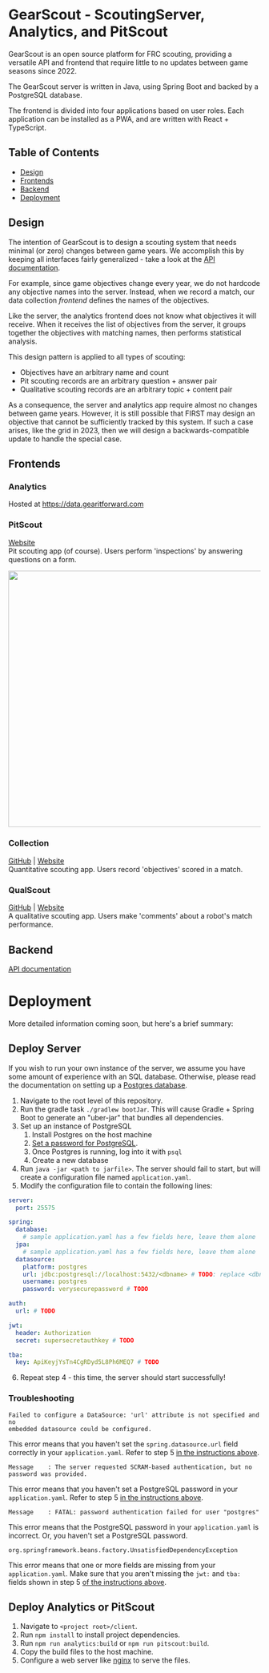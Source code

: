 # GearScout - ScoutingServer, Analytics, and PitScout

GearScout is an open source platform for FRC scouting, providing a versatile API and frontend
that require little to no updates between game seasons since 2022.

The GearScout server is written in Java, using Spring Boot and backed by a PostgreSQL database.

The frontend is divided into four applications based on user roles. Each application can be
installed as a PWA, and are written with React + TypeScript.

## Table of Contents
* [Design](#Design)
* [Frontends](#Frontends)
* [Backend](#Backend)
* [Deployment](#Deployment)


## Design
The intention of GearScout is to design a scouting system that needs minimal
(or zero) changes between game years. We accomplish this by keeping all interfaces
fairly generalized - take a look at the [API documentation](gearscout-api.yaml).

For example, since game objectives change every year, we do not hardcode any objective
names into the server. Instead, when we record a match, our data collection *frontend*
defines the names of the objectives.

Like the server, the analytics frontend does not know what objectives it will receive.
When it receives the list of objectives from the server, it groups together the objectives
with matching names, then performs statistical analysis.

This design pattern is applied to all types of scouting:
* Objectives have an arbitrary name and count
* Pit scouting records are an arbitrary question + answer pair
* Qualitative scouting records are an arbitrary topic + content pair

As a consequence, the server and analytics app require almost no changes between
game years. However, it is still possible that FIRST may design an objective that
cannot be sufficiently tracked by this system. If such a case arises, like the grid
in 2023, then we will design a backwards-compatible update to handle the special case.

## Frontends

### Analytics
Hosted at https://data.gearitforward.com
<img src="https://data.gearitforward.com/Screenshot_GSA.png" alt="" role="presentation"/>

### PitScout
[Website](https://pit.gearitforward.com)\
Pit scouting app (of course). Users perform 'inspections' by answering questions on a form.

<img src="https://pit.gearitforward.com/Screenshot_GSP.png" alt="" role="presentation" height="512"/>

### Collection
[GitHub](https://github.com/Team2338/GearScout2024) | [Website](https://gearitforward.com)\
Quantitative scouting app. Users record 'objectives' scored in a match.


### QualScout
[GitHub](https://github.com/Team2338/QualScout) |
[Website](https://qual.gearitforward.com)\
A qualitative scouting app. Users make 'comments' about a robot's match performance.

## Backend
[API documentation](gearscout-api.yaml)


# Deployment
More detailed information coming soon, but here's a brief summary:

## Deploy Server
If you wish to run your own instance of the server, we assume you have some
amount of experience with an SQL database. Otherwise, please read the documentation
on setting up a [Postgres database](https://www.postgresql.org/).

1. Navigate to the root level of this repository.
2. Run the gradle task `./gradlew bootJar`. This will cause Gradle + Spring Boot
    to generate an "uber-jar" that bundles all dependencies.
3. Set up an instance of PostgreSQL
   1. Install Postgres on the host machine
   2. [Set a password for PostgreSQL].
   2. Once Postgres is running, log into it with `psql`
   3. Create a new database
4. Run `java -jar <path to jarfile>`. The server should fail to start, but will
    create a configuration file named `application.yaml`.
5. Modify the configuration file to contain the following lines:

```yaml
server:
  port: 25575

spring:
  database:
    # sample application.yaml has a few fields here, leave them alone
  jpa:
    # sample application.yaml has a few fields here, leave them alone
  datasource:
    platform: postgres
    url: jdbc:postgresql://localhost:5432/<dbname> # TODO: replace <dbname>
    username: postgres
    password: verysecurepassword # TODO

auth:
  url: # TODO

jwt:
  header: Authorization
  secret: supersecretauthkey # TODO

tba:
  key: ApiKeyjYsTn4CgRDyd5L8Ph6MEQ7 # TODO
```

6. Repeat step 4 - this time, the server should start successfully!

### Troubleshooting

```
Failed to configure a DataSource: 'url' attribute is not specified and no
embedded datasource could be configured.
```

This error means that you haven't set the `spring.datasource.url` field
correctly in your `application.yaml`. Refer to step 5
[in the instructions above](#deploy-server).

```
Message    : The server requested SCRAM-based authentication, but no password was provided.
```

This error means that you haven't set a PostgreSQL password in your
`application.yaml`. Refer to step 5
[in the instructions above](#deploy-server).

```
Message    : FATAL: password authentication failed for user "postgres"
```

This error means that the PostgreSQL password in your `application.yaml` is
incorrect. Or, you haven't set a PostgreSQL password.

```
org.springframework.beans.factory.UnsatisfiedDependencyException
```

This error means that one or more fields are missing from your
`application.yaml`. Make sure that you aren't missing the `jwt:` and `tba:`
fields shown in step 5 [of the instructions above](#deploy-server).


## Deploy Analytics or PitScout
1. Navigate to `<project root>/client`.
2. Run `npm install` to install project dependencies.
3. Run `npm run analytics:build` or `npm run pitscout:build`.
4. Copy the build files to the host machine.
5. Configure a web server like [nginx](https://nginx.org/) to serve the files.

[Set a password for PostgreSQL]: https://stackoverflow.com/questions/12720967/how-can-i-change-a-postgresql-user-password
